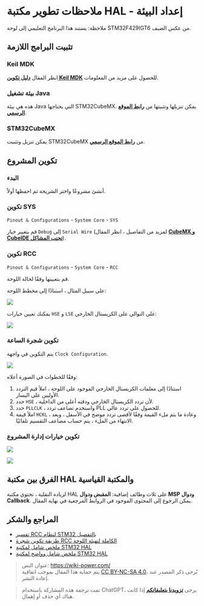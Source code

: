 # ملاحظات تطوير مكتبة HAL - إعداد البيئة

ملاحظة: يستند هذا البرنامج التعليمي إلى لوحة STM32F429IGT6 من عكس الضيف.

## تثبيت البرامج اللازمة

### Keil MDK

انظر المقال [**دليل تكوين Keil MDK**](https://wiki-power.com/ar/KeilMDK%E9%85%8D%E7%BD%AE%E6%8C%87%E5%8D%97) للحصول على مزيد من المعلومات.

### بيئة تشغيل Java

هذه هي بيئة Java التي يحتاجها STM32CubeMX. يمكن تنزيلها وتثبيتها من [**رابط الموقع الرسمي**](https://www.java.com/en/download/).

### STM32CubeMX

يمكن تنزيل وتثبيت STM32CubeMX من [**رابط الموقع الرسمي**](https://my.st.com/content/my_st_com/zh/products/development-tools/software-development-tools/stm32-software-development-tools/stm32-configurators-and-code-generators/stm32cubemx.license=1611899126599.product=STM32CubeMX.version=6.1.1.html).

## تكوين المشروع

### البدء

أنشئ مشروعًا واختر الشريحة ثم احفظها أولاً.

### تكوين SYS

`Pinout & Configurations` - `System Core` - `SYS`

قم بتغيير خيار `Debug` إلى `Serial Wire` (لمزيد من التفاصيل ، انظر المقال [**CubeMX و CubeIDE تجنب المشاكل**](https://wiki-power.com/ar/CubeMXوCubeIDEتجنبالمشاكل)).

### تكوين RCC

`Pinout & Configurations` - `System Core` - `RCC`

قم بتعيينها وفقًا لحالة اللوحة.

على سبيل المثال ، استنادًا إلى مخطط اللوحة:

![](https://f004.backblazeb2.com/file/wiki-media/img/20210205205030.png)

يمكنك تعيين خيارات `HSE` و `LSE` على التوالي على الكريستال الخارجي:

![](https://f004.backblazeb2.com/file/wiki-media/img/20210205205140.png)

### تكوين شجرة الساعة

يتم التكوين في واجهة `Clock Configuration`.

![](https://f004.backblazeb2.com/file/wiki-media/img/20210205205550.png)

وفقًا للخطوات في الصورة أعلاه:

1. استنادًا إلى معلمات الكريستال الخارجي الموجود على اللوحة ، املأ قيم التردد الأوليين على اليسار.
2. حدد `HSE` ، لأن تردد الكريستال الخارجي ودقته أعلى من الداخلية.
3. حدد `PLLCLK` ، واستخدم تضاعف تردد PLL للحصول على تردد عالي.
4. املأ قيمة `HCKL` ، وعادة ما يتم ملء القيمة وفقًا لأقصى تردد موضح في الأسفل ، وبعد الانتهاء من الملء ، يتم حساب مضاعف التقسيم تلقائيًا.

### تكوين خيارات إدارة المشروع

![](https://f004.backblazeb2.com/file/wiki-media/img/20210130095224.png)

![](https://f004.backblazeb2.com/file/wiki-media/img/20210130095239.png)

## الفرق بين مكتبة HAL والمكتبة القياسية

لزيادة النقلية ، تحتوي مكتبة HAL على ثلاث وظائف إضافية: **المقبض ودوال MSP ودوال Callback**. يمكن الرجوع إلى المحتوى الموجود في الروابط المرجعية في نهاية المقال.

## المراجع والشكر

- [تفسير RCC لنظام STM32 بالتفصيل](https://blog.csdn.net/as480133937/article/details/98845509)
- [طريقة تكوين شجرة RCC الكاملة لتهيئة اللوحة](https://www.notion.so/2-RCC-770c0c454f954408a3956257aa0fb523)
- [ملخص شامل لمكتبة STM32 HAL](https://mp.weixin.qq.com/s/ffcjKtl7JdRibLRNGquGXA)
- [ملخص شامل وواضح لمكتبة STM32 HAL](https://mp.weixin.qq.com/s/qkj0fQS5NrCXmbppKEhaAg)

> عنوان النص: <https://wiki-power.com/>  
> يتم حماية هذا المقال بموجب اتفاقية [CC BY-NC-SA 4.0](https://creativecommons.org/licenses/by/4.0/deed.zh)، يُرجى ذكر المصدر عند إعادة النشر.

> تمت ترجمة هذه المشاركة باستخدام ChatGPT، يرجى [**تزويدنا بتعليقاتكم**](https://github.com/linyuxuanlin/Wiki_MkDocs/issues/new) إذا كانت هناك أي حذف أو إهمال.